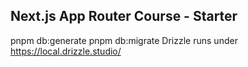 ## Next.js App Router Course - Starter



pnpm db:generate
pnpm db:migrate
Drizzle runs under https://local.drizzle.studio/